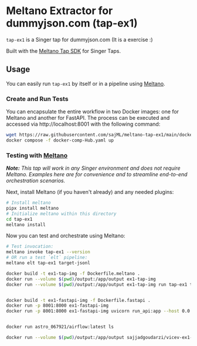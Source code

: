 # Meltano Extractor for dummyjson.com (tap-ex1)

`tap-ex1` is a Singer tap for dummyjson.com (It is a exercise :)

Built with the [Meltano Tap SDK](https://sdk.meltano.com) for Singer Taps.

<!--

Developer TODO: Update the below as needed to correctly describe the install procedure. For instance, if you do not have a PyPi repo, or if you want users to directly install from your git repo, you can modify this step as appropriate.

## Installation

Install from PyPi:

```bash
pipx install tap-ex1
pip install tap-ex1
```

Install from GitHub:

```bash
pipx install git+https://github.com/sajML/meltano-tap-ex1
```

-->

## Usage

You can easily run `tap-ex1` by itself or in a pipeline using [Meltano](https://meltano.com/).




### Create and Run Tests

You can encapsulate the entire workflow in two Docker images: one for Meltano and another for FastAPI. The process can be executed and accessed via http://localhost:8001 with the following command:

```bash
wget https://raw.githubusercontent.com/sajML/meltano-tap-ex1/main/docker-comp-Hub.yaml
docker compose -f docker-comp-Hub.yaml up
```

### Testing with [Meltano](https://www.meltano.com)

_**Note:** This tap will work in any Singer environment and does not require Meltano.
Examples here are for convenience and to streamline end-to-end orchestration scenarios._

<!--
Developer TODO:
Your project comes with a custom `meltano.yml` project file already created. Open the `meltano.yml` and follow any "TODO" items listed in
the file.
-->

Next, install Meltano (if you haven't already) and any needed plugins:

```bash
# Install meltano
pipx install meltano
# Initialize meltano within this directory
cd tap-ex1
meltano install
```

Now you can test and orchestrate using Meltano:

```bash
# Test invocation:
meltano invoke tap-ex1 --version
# OR run a test `elt` pipeline:
meltano elt tap-ex1 target-jsonl
```


```bash
docker build -t ex1-tap-img -f Dockerfile.meltano .
docker run --volume $(pwd)/output:/app/output ex1-tap-img
docker run --volume $(pwd)/output:/app/output ex1-tap-img run tap-ex1 target-csv


docker build -t ex1-fastapi-img -f Dockerfile.fastapi .
docker run -p 8001:8000 ex1-fastapi-img
docker run -p 8001:8000 ex1-fastapi-img uvicorn run_api:app --host 0.0.0.0 --port 8000


docker run astro_067921/airflow:latest ls

docker run --volume $(pwd)/output:/app/output sajjadgoudarzi/vicev-ex1-meltano:latest
```